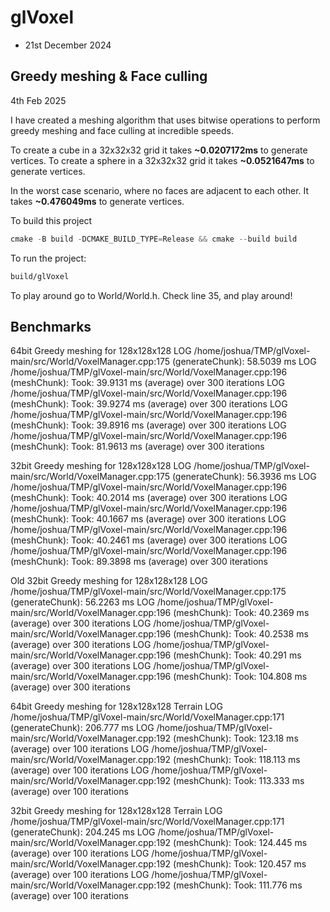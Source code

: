 # glVoxel
- 21st December 2024

## Greedy meshing & Face culling

4th Feb 2025

I have created a meshing algorithm that uses bitwise operations to perform 
greedy meshing and face culling at incredible speeds.

To create a cube in a 32x32x32 grid it takes **~0.0207172ms** to generate vertices.
To create a sphere in a 32x32x32 grid it takes **~0.0521647ms** to generate vertices.

In the worst case scenario, where no faces are adjacent to each other. It takes **~0.476049ms** to generate vertices.

To build this project

```c++
cmake -B build -DCMAKE_BUILD_TYPE=Release && cmake --build build
```

To run the project:
```bash
build/glVoxel
```

To play around go to World/World.h. Check line 35, and play around!

## Benchmarks

64bit Greedy meshing for 128x128x128
LOG /home/joshua/TMP/glVoxel-main/src/World/VoxelManager.cpp:175 (generateChunk): 58.5039 ms
LOG /home/joshua/TMP/glVoxel-main/src/World/VoxelManager.cpp:196 (meshChunk): Took: 39.9131 ms (average) over 300 iterations
LOG /home/joshua/TMP/glVoxel-main/src/World/VoxelManager.cpp:196 (meshChunk): Took: 39.9274 ms (average) over 300 iterations
LOG /home/joshua/TMP/glVoxel-main/src/World/VoxelManager.cpp:196 (meshChunk): Took: 39.8916 ms (average) over 300 iterations
LOG /home/joshua/TMP/glVoxel-main/src/World/VoxelManager.cpp:196 (meshChunk): Took: 81.9613 ms (average) over 300 iterations

32bit Greedy meshing for 128x128x128
LOG /home/joshua/TMP/glVoxel-main/src/World/VoxelManager.cpp:175 (generateChunk): 56.3936 ms
LOG /home/joshua/TMP/glVoxel-main/src/World/VoxelManager.cpp:196 (meshChunk): Took: 40.2014 ms (average) over 300 iterations
LOG /home/joshua/TMP/glVoxel-main/src/World/VoxelManager.cpp:196 (meshChunk): Took: 40.1667 ms (average) over 300 iterations
LOG /home/joshua/TMP/glVoxel-main/src/World/VoxelManager.cpp:196 (meshChunk): Took: 40.2461 ms (average) over 300 iterations
LOG /home/joshua/TMP/glVoxel-main/src/World/VoxelManager.cpp:196 (meshChunk): Took: 89.3898 ms (average) over 300 iterations

Old 32bit Greedy meshing for 128x128x128
LOG /home/joshua/TMP/glVoxel-main/src/World/VoxelManager.cpp:175 (generateChunk): 56.2263 ms
LOG /home/joshua/TMP/glVoxel-main/src/World/VoxelManager.cpp:196 (meshChunk): Took: 40.2369 ms (average) over 300 iterations
LOG /home/joshua/TMP/glVoxel-main/src/World/VoxelManager.cpp:196 (meshChunk): Took: 40.2538 ms (average) over 300 iterations
LOG /home/joshua/TMP/glVoxel-main/src/World/VoxelManager.cpp:196 (meshChunk): Took: 40.291 ms (average) over 300 iterations
LOG /home/joshua/TMP/glVoxel-main/src/World/VoxelManager.cpp:196 (meshChunk): Took: 104.808 ms (average) over 300 iterations

64bit Greedy meshing for 128x128x128 Terrain
LOG /home/joshua/TMP/glVoxel-main/src/World/VoxelManager.cpp:171 (generateChunk): 206.777 ms
LOG /home/joshua/TMP/glVoxel-main/src/World/VoxelManager.cpp:192 (meshChunk): Took: 123.18 ms (average) over 100 iterations
LOG /home/joshua/TMP/glVoxel-main/src/World/VoxelManager.cpp:192 (meshChunk): Took: 118.113 ms (average) over 100 iterations
LOG /home/joshua/TMP/glVoxel-main/src/World/VoxelManager.cpp:192 (meshChunk): Took: 113.333 ms (average) over 100 iterations

32bit Greedy meshing for 128x128x128 Terrain
LOG /home/joshua/TMP/glVoxel-main/src/World/VoxelManager.cpp:171 (generateChunk): 204.245 ms
LOG /home/joshua/TMP/glVoxel-main/src/World/VoxelManager.cpp:192 (meshChunk): Took: 124.445 ms (average) over 100 iterations
LOG /home/joshua/TMP/glVoxel-main/src/World/VoxelManager.cpp:192 (meshChunk): Took: 120.457 ms (average) over 100 iterations
LOG /home/joshua/TMP/glVoxel-main/src/World/VoxelManager.cpp:192 (meshChunk): Took: 111.776 ms (average) over 100 iterations